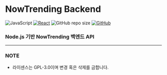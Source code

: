 # NowTrending Backend

![JavaScript](https://img.shields.io/badge/JavaScript-181717.svg?logo=javascript)
[![React](https://img.shields.io/badge/Node.js-181717.svg?logo=node.js)](https://nodejs.org/)
![GitHub repo size](https://img.shields.io/github/repo-size/av3lla/nowtrending-backend)
[![GitHub](https://img.shields.io/github/license/av3lla/nowtrending-backend)](https://www.gnu.org/licenses/gpl-3.0.html)

### Node.js 기반 NowTrending 백엔드 API

---

### NOTE

* 라이센스는 GPL-3.0이며 변경 혹은 삭제를 금합니다.